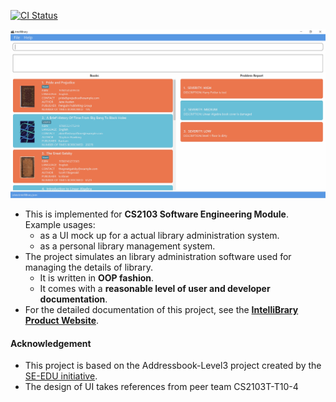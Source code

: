 [![CI Status](https://github.com/se-edu/addressbook-level3/workflows/Java%20CI/badge.svg)](https://github.com/AY2021S1-CS2103-F09-3/tp/actions)

![Ui](docs/images/Ui.png)

* This is implemented for **CS2103 Software Engineering Module**.<br>
  Example usages:
  * as a UI mock up for a actual library administration system.
  * as a personal library management system.
* The project simulates an library administration software used for managing the details of library.
  * It is written in **OOP fashion**.
  * It comes with a **reasonable level of user and developer documentation**.
* For the detailed documentation of this project, see the **[IntelliBrary Product Website](https://github.com/AY2021S1-CS2103-F09-3/tp/)**.
#### Acknowledgement
* This project is based on the Addressbook-Level3 project created by the [SE-EDU initiative](https://se-education.org).
* The design of UI takes references from peer team CS2103T-T10-4
